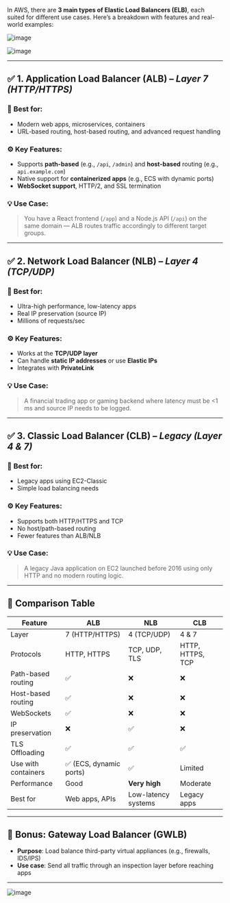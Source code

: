 In AWS, there are **3 main types of Elastic Load Balancers (ELB)**, each suited for different use cases. Here’s a breakdown with features and real-world examples:


![image](https://github.com/user-attachments/assets/a47f591e-7302-4791-b918-e3d9063cab3b)


![image](https://github.com/user-attachments/assets/de340b24-1de2-4b3a-998c-32064840a194)

---

## ✅ **1. Application Load Balancer (ALB)** – *Layer 7 (HTTP/HTTPS)*

### 🔹 **Best for:**

* Modern web apps, microservices, containers
* URL-based routing, host-based routing, and advanced request handling

### ⚙️ **Key Features:**

* Supports **path-based** (e.g., `/api`, `/admin`) and **host-based** routing (e.g., `api.example.com`)
* Native support for **containerized apps** (e.g., ECS with dynamic ports)
* **WebSocket support**, HTTP/2, and SSL termination

### 💡 **Use Case:**

> You have a React frontend (`/app`) and a Node.js API (`/api`) on the same domain — ALB routes traffic accordingly to different target groups.

---

## ✅ **2. Network Load Balancer (NLB)** – *Layer 4 (TCP/UDP)*

### 🔹 **Best for:**

* Ultra-high performance, low-latency apps
* Real IP preservation (source IP)
* Millions of requests/sec

### ⚙️ **Key Features:**

* Works at the **TCP/UDP layer**
* Can handle **static IP addresses** or use **Elastic IPs**
* Integrates with **PrivateLink**

### 💡 **Use Case:**

> A financial trading app or gaming backend where latency must be <1 ms and source IP needs to be logged.

---

## ✅ **3. Classic Load Balancer (CLB)** – *Legacy (Layer 4 & 7)*

### 🔹 **Best for:**

* Legacy apps using EC2-Classic
* Simple load balancing needs

### ⚙️ **Key Features:**

* Supports both HTTP/HTTPS and TCP
* No host/path-based routing
* Fewer features than ALB/NLB

### 💡 **Use Case:**

> A legacy Java application on EC2 launched before 2016 using only HTTP and no modern routing logic.

---

## 🔄 **Comparison Table**

| Feature             | **ALB**                | **NLB**             | **CLB**          |
| ------------------- | ---------------------- | ------------------- | ---------------- |
| Layer               | 7 (HTTP/HTTPS)         | 4 (TCP/UDP)         | 4 & 7            |
| Protocols           | HTTP, HTTPS            | TCP, UDP, TLS       | HTTP, HTTPS, TCP |
| Path-based routing  | ✅                      | ❌                   | ❌                |
| Host-based routing  | ✅                      | ❌                   | ❌                |
| WebSockets          | ✅                      | ❌                   | ❌                |
| IP preservation     | ❌                      | ✅                   | ❌                |
| TLS Offloading      | ✅                      | ✅                   | ✅                |
| Use with containers | ✅ (ECS, dynamic ports) | ✅                   | Limited          |
| Performance         | Good                   | **Very high**       | Moderate         |
| Best for            | Web apps, APIs         | Low-latency systems | Legacy apps      |

---

## 🧠 Bonus: Gateway Load Balancer (GWLB)

* **Purpose**: Load balance third-party virtual appliances (e.g., firewalls, IDS/IPS)
* **Use case**: Send all traffic through an inspection layer before reaching apps

---



![image](https://github.com/user-attachments/assets/546b3842-081b-4290-877f-191f29c67238)


